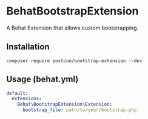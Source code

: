 # BehatBootstrapExtension
A Behat Extension that allows custom bootstrapping.

## Installation

```
composer require postcon/bootstrap-extension --dev
```

## Usage (behat.yml)

```yml
default:
  extensions:
    Behat\BootstrapExtension\Extension:
      bootstrap_file: path/to/your/bootstrap.php
```
